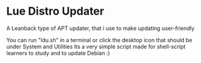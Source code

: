 # Lue Distro Updater
A Leanback type of APT updater, that i use to make updating user-friendly

You can run "ldu.sh" in a terminal or click the desktop icon that should be under System and Utilities
Its a very simple script made for shell-script learners to study and to update Debian :)
